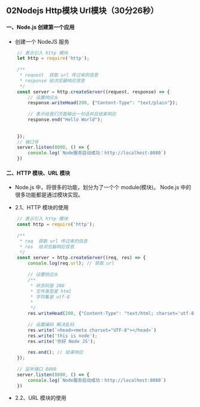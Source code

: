 ## 02Nodejs Http模块 Url模块（30分26秒）


#### 一、Node.js 创建第一个应用
- 创建一个 NodeJS 服务
```js
    // 表示引入 http 模块
    let http = require('http');
    
    /**
     * request  获取 url 传过来的信息
     * response 给浏览器响应信息
     */
    const server = http.createServer((request, response) => {
        // 设置响应头
        response.writeHead(200, {"Content-Type": "text/plain"});
    
        // 表示给我们页面输出一句话并且结束响应
        response.end("Hello World");
    
    
    });
    // 端口号
    server.listen(8080, () => {
        console.log(`Node服务启动成功：http://localhost:8080`)
    })
```




#### 二、HTTP 模块、URL 模块
- Node.js 中，将很多的功能，划分为了一个个 module(模块)。 Node.js 中的很多功能都是通过模块实现。

- 2.1、HTTP 模块的使用
```js
    // 表示引入 http 模块
    const http = require('http');
    
    /**
     * req  获取 url 传过来的信息
     * res  给浏览器响应信息
     */
    const server = http.createServer((req, res) => {
        console.log(req.url); // 获取 url
    
        // 设置响应头
        /**
         * 状态码是 200
         * 文件类型是 html
         * 字符集是 utf-8
         *
         */
        res.writeHead(200, {"Content-Type": "text/html; charset='utf-8'"});
    
        // 设置编码 解决乱码
        res.write(`<head><meta charset="UTF-8"></head>`)
        res.write('this is node');
        res.write('你好 Node JS');
    
        res.end(); // 结束响应
    });
    
    // 监听端口 8080
    server.listen(8080, () => {
        console.log(`Node服务启动成功：http://localhost:8080`)
    })
```

- 2.2、URL 模块的使用